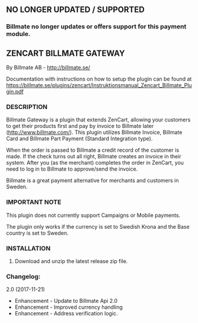 ## NO LONGER UPDATED / SUPPORTED
### Billmate no longer updates or offers support for this payment module.


## ZENCART BILLMATE GATEWAY 

By Billmate AB - http://billmate.se/

Documentation with instructions on how to setup the plugin can be found at https://billmate.se/plugins/zencart/Instruktionsmanual_Zencart_Billmate_Plugin.pdf


### DESCRIPTION

Billmate Gateway is a plugin that extends ZenCart, allowing your customers to get their products first and pay by invoice to Billmate later (http://www.billmate.com/). This plugin utilizes Billmate Invoice, Billmate Card and Billmate Part Payment (Standard Integration type).

When the order is passed to Billmate a credit record of the customer is made. If the check turns out all right, Billmate creates an invoice in their system. After you (as the merchant) completes the order in ZenCart, you need to log in to Billmate to approve/send the invoice.

Billmate is a great payment alternative for merchants and customers in Sweden.


### IMPORTANT NOTE

This plugin does not currently support Campaigns or Mobile payments.

The plugin only works if the currency is set to Swedish Krona and the Base country is set to Sweden.

### INSTALLATION

1. Download and unzip the latest release zip file.

### Changelog: 

2.0 (2017-11-21)
* Enhancement - Update to Billmate Api 2.0
* Enhancement - Improved currency handling
* Enhancement - Address verification logic.

